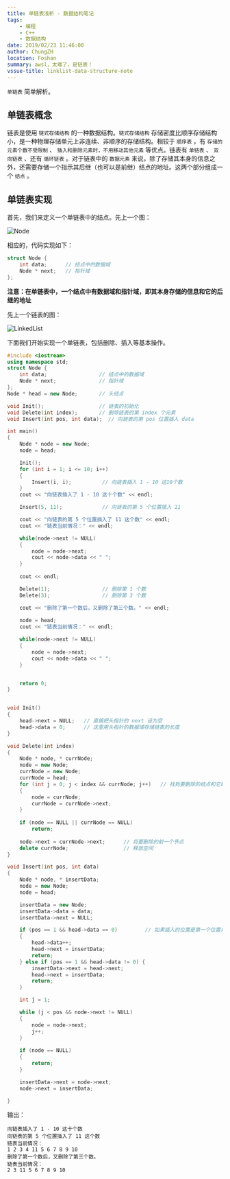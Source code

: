 ```yaml
---
title: 单链表浅析 - 数据结构笔记
tags: 
    - 编程
    - C++
    - 数据结构
date: 2019/02/23 11:46:00
author: ChungZH
location: Foshan
summary: awsl，太难了，是链表！
vssue-title: linklist-data-structure-note
---
```


`单链表` 简单解析。

<!-- More --> <!-- more -->

## 单链表概念

链表是使用 `链式存储结构` 的一种数据结构。`链式存储结构` 存储密度比顺序存储结构小，是一种物理存储单元上非连续、非顺序的存储结构。相较于 `顺序表` ，有 `存储的元素个数不受限制` 、 `插入和删除元素时，不用移动其他元素` 等优点。链表有 `单链表` 、 `双向链表` 、还有 `循环链表` 。对于链表中的 `数据元素` 来说，除了存储其本身的信息之外，还需要存储一个指示其后继（也可以是前继）结点的地址。这两个部分组成一个 `结点` 。

## 单链表实现

首先，我们来定义一个单链表中的结点。先上一个图：

![Node](https://chungzhblog-photo.oss-cn-shenzhen.aliyuncs.com/%E5%8D%9A%E5%AE%A2/CODE/14/node.png "结点示意图")

相应的，代码实现如下：

```cpp
struct Node {
    int data;      // 结点中的数据域
    Node * next;   // 指针域
};
```

**注意：在单链表中，一个结点中有数据域和指针域，即其本身存储的信息和它的后继的地址**

先上一个链表的图：

![LinkedList](https://chungzhblog-photo.oss-cn-shenzhen.aliyuncs.com/%E5%8D%9A%E5%AE%A2/CODE/14/LinkedList.png "链表示意图")

下面我们开始实现一个单链表，包括删除、插入等基本操作。

```cpp
#include <iostream>
using namespace std;
struct Node {
    int data;                 // 结点中的数据域
    Node * next;              // 指针域
};
Node * head = new Node;       // 头结点

void Init();                  // 链表的初始化
void Delete(int index);       // 删除链表的第 index 个元素
void Insert(int pos, int data);  // 向链表的第 pos 位置插入 data

int main()
{	
	Node * node = new Node;
	node = head;

	Init();
	for (int i = 1; i <= 10; i++)
	{
		Insert(i, i);          // 向链表插入 1 - 10 这10个数
	}
	cout << "向链表插入了 1 - 10 这十个数" << endl;

	Insert(5, 11);             // 向链表的第 5 个位置插入 11

	cout << "向链表的第 5 个位置插入了 11 这个数" << endl;
	cout << "链表当前情况：" << endl;

	while(node->next != NULL)
	{
		node = node->next;
		cout << node->data << " ";
	}
	
	cout << endl;

	Delete(1);                 // 删除第 1 个数
	Delete(3);                 // 删除第 3 个数

	cout << "删除了第一个数后，又删除了第三个数。" << endl;
 
	node = head;
	cout << "链表当前情况：" << endl;

	while(node->next != NULL)
	{
		node = node->next;
		cout << node->data << " ";
	}


	return 0;
}


void Init()
{ 
	head->next = NULL;   // 直接把头指针的 next 设为空
	head->data = 0;      // 这里用头指针的数据域存储链表的长度
}

void Delete(int index)
{
	Node * node, * currNode;
	node = new Node;
	currNode = new Node;
	currNode = head;
	for (int j = 0; j < index && currNode; j++)   // 找到要删除的结点和它的前一个节点
	{
		node = currNode;
		currNode = currNode->next;
	}
	
	if (node == NULL || currNode == NULL)
		return;
	
	node->next = currNode->next;      // 将要删除的前一个节点
	delete currNode;                  // 释放空间
}

void Insert(int pos, int data)
{
	Node * node, * insertData;
	node = new Node;
	node = head;

	insertData = new Node;
	insertData->data = data;
	insertData->next = NULL;

	if (pos == 1 && head->data == 0)         // 如果插入的位置是第一个位置并且链表为空
	{
		head->data++;
		head->next = insertData;             
		return;
	} else if (pos == 1 && head->data != 0) {
		insertData->next = head->next;       
		head->next = insertData;
		return;
	}

	int j = 1;

	while (j < pos && node->next != NULL)
	{
		node = node->next;
		j++;
	}
		
	if (node == NULL)
	{
		return;
	}

	insertData->next = node->next;
	node->next = insertData;

}
```



输出：

```
向链表插入了 1 - 10 这十个数
向链表的第 5 个位置插入了 11 这个数
链表当前情况：
1 2 3 4 11 5 6 7 8 9 10
删除了第一个数后，又删除了第三个数。
链表当前情况：
2 3 11 5 6 7 8 9 10
```

<Vssue title="linklist-data-structure-note" />